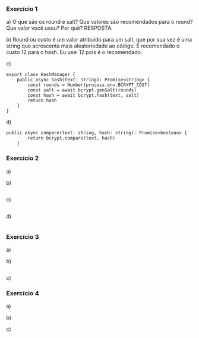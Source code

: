 ### Exercício 1
a) O que são os round e salt? Que valores são recomendados para o round? Que valor você usou? Por quê?
RESPOSTA: 

b) Round ou custo é um valor atribuído para um salt, que por sua vez é uma string que acrescenta mais aleatoriedade ao código. É recomendado o custo 12 para o hash. Eu usei 12 pois é o recomendado.


c)
```
export class HashManager {
    public async hash(text: string): Promise<string> {
        const rounds = Number(process.env.BCRYPT_COST)
        const salt = await bcrypt.genSalt(rounds)
        const hash = await bcrypt.hash(text, salt)
        return hash
    }
}

```

d)
```
public async compare(text: string, hash: string): Promise<boolean> {
        return bcrypt.compare(text, hash)
    }
```

### Exercício 2
a) 

b) 
```

```

c) 
```

```

d) 
```

```


### Exercício 3
a)

b) 
```
```

c) 

### Exercício 4
a) 

b) 

c) 
